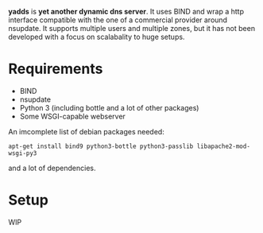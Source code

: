 **yadds** is **yet another dynamic dns server**. It uses BIND and wrap a http 
interface compatible with the one of a commercial provider around nsupdate. It 
supports multiple users and multiple zones, but it has not been developed with 
a focus on scalabality to huge setups.

Requirements
============
 * BIND
 * nsupdate
 * Python 3 (including bottle and a lot of other packages)
 * Some WSGI-capable webserver

An imcomplete list of debian packages needed:
```
apt-get install bind9 python3-bottle python3-passlib libapache2-mod-wsgi-py3
```
and a lot of dependencies.


Setup
=====

WIP
